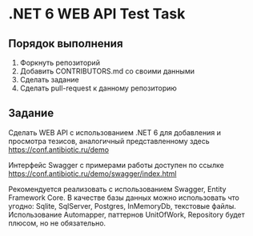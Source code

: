 # .NET 6 WEB API Test Task

## Порядок выполнения

1. Форкнуть репозиторий
2. Добавить CONTRIBUTORS.md со своими данными
3. Сделать задание
4. Сделать pull-request к данному репозиторию

## Задание

Сделать WEB API с использованием .NET 6 для добавления и просмотра тезисов, аналогичный представленному здесь https://conf.antibiotic.ru/demo

Интерфейс Swagger с примерами работы доступен по ссылке
https://conf.antibiotic.ru/demo/swagger/index.html

Рекомендуется реализовать с использованием Swagger, Entity Framework Core. В качестве базы данных можно использовать что угодно: Sqlite, SqlServer, Postgres, InMemoryDb, текстовые файлы.
Использование Automapper, паттернов UnitOfWork, Repository будет плюсом, но не обязательно.
